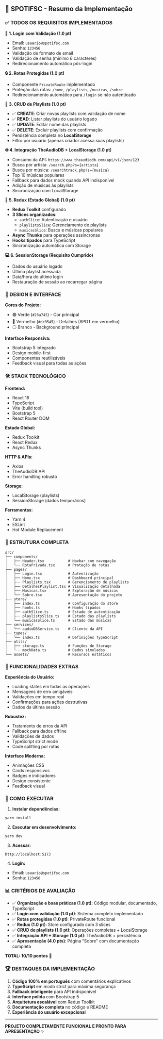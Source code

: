 ## 🎵 SPOTIFSC - Resumo da Implementação

### ✅ TODOS OS REQUISITOS IMPLEMENTADOS

**📧 1. Login com Validação (1.0 pt)**
- Email: `usuario@spotifsc.com`
- Senha: `123456`
- Validação de formato de email
- Validação de senha (mínimo 6 caracteres)
- Redirecionamento automático pós-login

**🔒 2. Rotas Protegidas (1.0 pt)**
- Componente `PrivateRoute` implementado
- Proteção das rotas: `/home`, `/playlists`, `/musicas`, `/sobre`
- Redirecionamento automático para `/login` se não autenticado

**💾 3. CRUD de Playlists (1.0 pt)**
- ✅ **CREATE**: Criar novas playlists com validação de nome
- ✅ **READ**: Listar playlists do usuário logado
- ✅ **UPDATE**: Editar nome das playlists
- ✅ **DELETE**: Excluir playlists com confirmação
- Persistência completa no **LocalStorage**
- Filtro por usuário (apenas criador acessa suas playlists)

**🌐 4. Integração TheAudioDB + LocalStorage (1.0 pt)**
- Consumo da API: `https://www.theaudiodb.com/api/v1/json/123`
- Busca por artista: `/search.php?s={artista}`
- Busca por música: `/searchtrack.php?s={musica}`
- Top 10 músicas populares
- Fallback para dados mock quando API indisponível
- Adição de músicas às playlists
- Sincronização com LocalStorage

**🏪 5. Redux (Estado Global) (1.0 pt)**
- **Redux Toolkit** configurado
- **3 Slices organizados**:
  - `authSlice`: Autenticação e usuário
  - `playlistsSlice`: Gerenciamento de playlists
  - `musicasSlice`: Busca e músicas populares
- **Async Thunks** para operações assíncronas
- **Hooks tipados** para TypeScript
- Sincronização automática com Storage

**💻 6. SessionStorage (Requisito Cumprido)**
- Dados do usuário logado
- Última playlist acessada
- Data/hora do último login
- Restauração de sessão ao recarregar página

### 🎨 DESIGN E INTERFACE

**Cores do Projeto:**
- 🟢 Verde (`#28a745`) - Cor principal
- 🔴 Vermelho (`#dc3545`) - Detalhes (SPOT em vermelho)
- ⚪ Branco - Background principal

**Interface Responsiva:**
- Bootstrap 5 integrado
- Design mobile-first
- Componentes reutilizáveis
- Feedback visual para todas as ações

### 🛠️ STACK TECNOLÓGICO

**Frontend:**
- React 19
- TypeScript
- Vite (build tool)
- Bootstrap 5
- React Router DOM

**Estado Global:**
- Redux Toolkit
- React Redux
- Async Thunks

**HTTP & APIs:**
- Axios
- TheAudioDB API
- Error handling robusto

**Storage:**
- LocalStorage (playlists)
- SessionStorage (dados temporários)

**Ferramentas:**
- Yarn 4
- ESLint
- Hot Module Replacement

### 📁 ESTRUTURA COMPLETA

```
src/
├── components/
│   ├── Header.tsx           # Navbar com navegação
│   └── RotaPrivada.tsx      # Proteção de rotas
├── pages/
│   ├── Login.tsx            # Autenticação
│   ├── Home.tsx             # Dashboard principal
│   ├── Playlists.tsx        # Gerenciamento de playlists
│   ├── DetalhesPlaylist.tsx # Visualização detalhada
│   ├── Musicas.tsx          # Exploração de músicas
│   └── Sobre.tsx            # Apresentação do projeto
├── store/
│   ├── index.ts             # Configuração do store
│   ├── hooks.ts             # Hooks tipados
│   ├── authSlice.ts         # Estado de autenticação
│   ├── playlistsSlice.ts    # Estado das playlists
│   └── musicasSlice.ts      # Estado das músicas
├── services/
│   └── audioDBService.ts    # Cliente da API
├── types/
│   └── index.ts             # Definições TypeScript
├── utils/
│   ├── storage.ts           # Funções de Storage
│   └── mockData.ts          # Dados simulados
└── assets/                  # Recursos estáticos
```

### 🔧 FUNCIONALIDADES EXTRAS

**Experiência do Usuário:**
- Loading states em todas as operações
- Mensagens de erro amigáveis
- Validações em tempo real
- Confirmações para ações destrutivas
- Dados da última sessão

**Robustez:**
- Tratamento de erros da API
- Fallback para dados offline
- Validações de dados
- TypeScript strict mode
- Code splitting por rotas

**Interface Moderna:**
- Animações CSS
- Cards responsivos
- Badges e indicadores
- Design consistente
- Feedback visual

### 🚀 COMO EXECUTAR

1. **Instalar dependências:**
```bash
yarn install
```

2. **Executar em desenvolvimento:**
```bash
yarn dev
```

3. **Acessar:**
```
http://localhost:5173
```

4. **Login:**
- Email: `usuario@spotifsc.com`
- Senha: `123456`

### 📊 CRITÉRIOS DE AVALIAÇÃO

- ✅ **Organização e boas práticas (1.0 pt)**: Código modular, documentado, TypeScript
- ✅ **Login com validação (1.0 pt)**: Sistema completo implementado
- ✅ **Rotas protegidas (1.0 pt)**: PrivateRoute funcional
- ✅ **Redux (1.0 pt)**: Store configurado com 3 slices
- ✅ **CRUD de playlists (1.0 pt)**: Operações completas + LocalStorage
- ✅ **Integração API + Storage (1.0 pt)**: TheAudioDB + persistência
- ✅ **Apresentação (4.0 pts)**: Página "Sobre" com documentação completa

**TOTAL: 10/10 pontos** 🎯

### 🏆 DESTAQUES DA IMPLEMENTAÇÃO

1. **Código 100% em português** com comentários explicativos
2. **TypeScript** em modo strict para máxima segurança
3. **Fallback inteligente** para API indisponível
4. **Interface polida** com Bootstrap 5
5. **Arquitetura escalável** com Redux Toolkit
6. **Documentação completa** no código e README
7. **Experiência do usuário excepcional**

---

**PROJETO COMPLETAMENTE FUNCIONAL E PRONTO PARA APRESENTAÇÃO** ✨